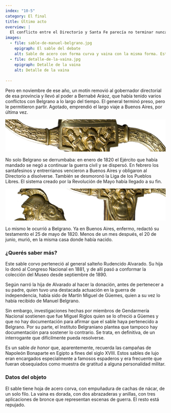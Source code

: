 ```yaml
---
index: "10-5"
category: El final
title: Último acto
overview: |
  El conflicto entre el Directorio y Santa Fe parecía no terminar nunca. Pueyrredón renunció en 1819, pero el nuevo director, José Rondeau, decidió volver a atacar a la provincia. Para eso convocó otra vez al Ejército de Belgrano. Este puso a sus tropas en marcha pero delegó el mando, ya que estaba enfermo, y se instaló en Tucumán.
images:
  - file: sable-de-manuel-belgrano.jpg
    epigraph: El sable del debate
    alt: Sable de acero con forma curva y vaina con la misma forma. Está decorada con repujados y aplicaciones de bronce con escenas de guerra.
  - file: detalle-de-la-vaina.jpg
    epigraph: Detalle de la vaina
    alt: Detalle de la vaina

---
```



Pero en noviembre de ese año, un motín removió al gobernador directorial de esa provincia y llevó al poder a Bernabé Aráoz, que había tenido varios conflictos con Belgrano a lo largo del tiempo. El general terminó preso, pero le permitieron partir. Agotado, emprendió el largo viaje a Buenos Aires, por última vez.

![Detalle del objeto](./eje10-5-a.jpg)

No solo Belgrano se derrumbaba: en enero de 1820 el Ejército que había mandado se negó a continuar la guerra civil y se dispersó. En febrero los santafesinos y entrerrianos vencieron a Buenos Aires y obligaron al Directorio a disolverse. También se desmoronó la Liga de los Pueblos Libres. El sistema creado por la Revolución de Mayo había llegado a su fin.

![Detalle del objeto](./eje10-5-b.jpg)

Lo mismo le ocurrió a Belgrano. Ya en Buenos Aires, enfermo, redactó su testamento el 25 de mayo de 1820. Menos de un mes después, el 20 de junio, murió, en la misma casa donde había nacido.

### ¿Querés saber más?
Este sable corvo perteneció al general salteño Rudencido Alvarado. Su hija lo donó al Congreso Nacional en 1881, y de allí pasó a conformar la colección del Museo desde septiembre de 1890.

Según narró la hija de Alvarado al hacer la donación, antes de pertenecer a su padre, quien tuvo una destacada actuación en la guerra de independencia, había sido de Martín Miguel de Güemes, quien a su vez lo había recibido de Manuel Belgrano.

Sin embargo, investigaciones hechas por miembros de Gendarmería Nacional sostienen que fue Miguel Riglos quien se lo ofreció a Güemes y que no hay documentación para afirmar que el sable haya pertenecido a Belgrano. Por su parte, el Instituto Belgraniano plantea que tampoco hay documentación para sostener lo contrario. Se trata, en definitiva, de un interrogante que difícilmente pueda resolverse.

Es un sable *de honor* que, aparentemente, recuerda las campañas de Napoleón Bonaparte en Egipto a fines del siglo XVIII. Estos sables de lujo eran encargados especialmente a famosos espaderos y era frecuente que fueran obsequiados como muestra de gratitud a alguna personalidad militar.

### Datos del objeto
El sable tiene hoja de acero corva, con empuñadura de cachas de nácar, de un solo filo. La vaina es dorada, con dos abrazaderas y anillas, con tres aplicaciones de bronce que representan escenas de guerra. El resto está repujado.

